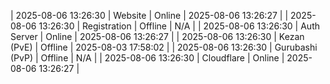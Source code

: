 | 2025-08-06 13:26:30 | Website | Online | 2025-08-06 13:26:27 |
| 2025-08-06 13:26:30 | Registration | Offline | N/A |
| 2025-08-06 13:26:30 | Auth Server | Online | 2025-08-06 13:26:27 |
| 2025-08-06 13:26:30 | Kezan (PvE) | Offline | 2025-08-03 17:58:02 |
| 2025-08-06 13:26:30 | Gurubashi (PvP) | Offline | N/A |
| 2025-08-06 13:26:30 | Cloudflare | Online | 2025-08-06 13:26:27 |
